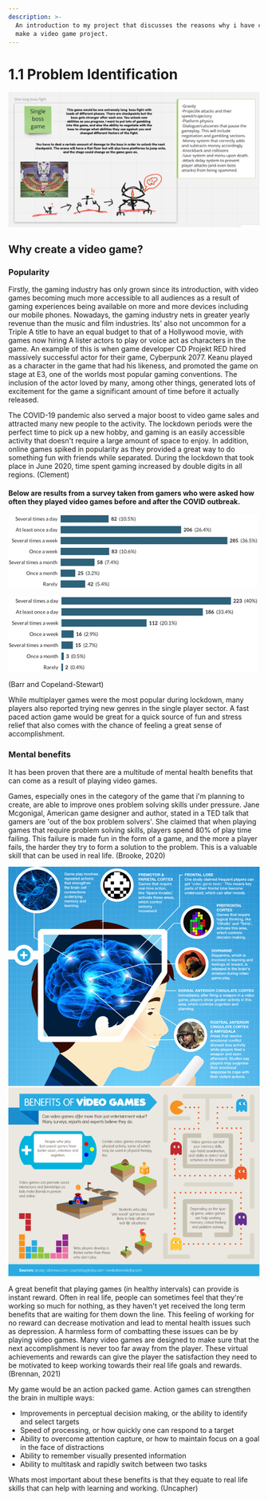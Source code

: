 ```yaml
---
description: >-
  An introduction to my project that discusses the reasons why i have chosen to
  make a video game project.
---
```


# 1.1 Problem Identification

![The base idea i have chosen for my project.](<../.gitbook/assets/Screenshot 2022-03-17 at 10.06.33.png>)

## Why create a video game?

### Popularity

Firstly, the gaming industry has only grown since its introduction, with video games becoming much more accessible to all audiences as a result of gaming experiences being available on more and more devices including our mobile phones. Nowadays, the gaming industry nets in greater yearly revenue than the music and film industries. Its' also not uncommon for a Triple A title to have an equal budget to that of a Hollywood movie, with games now hiring A lister actors to play or voice act as characters in the game. An example of this is when game developer CD Projekt RED hired massively successful actor for their game, Cyberpunk 2077. Keanu played as a character in the game that had his likeness, and promoted the game on stage at E3, one of the worlds most popular gaming conventions. The inclusion of the actor loved by many, among other things, generated lots of excitement for the game a significant amount of time before it actually released.&#x20;

The COVID-19 pandemic also served a major boost to video game sales and attracted many new people to the activity. The lockdown periods were the perfect time to pick up a new hobby, and gaming is an easily accessible activity that doesn't require a large amount of space to enjoy. In addition, online games spiked in popularity as they provided a great way to do something fun with friends while separated. During the lockdown that took place in June 2020, time spent gaming increased by double digits in all regions. (Clement)&#x20;

#### **Below are results from a survey taken from gamers who were asked how often they played video games before and after the COVID outbreak.**

![Pre outbreak](<../.gitbook/assets/image (2).png>)

![Post outbreak](<../.gitbook/assets/image (3).png>)

(Barr and Copeland-Stewart)

While multiplayer games were the most popular during lockdown, many players also reported trying new genres in the single player sector. A fast paced action game would be great for a quick source of fun and stress relief that also comes with the chance of feeling a great sense of accomplishment.

### **Mental benefits**

It has been proven that there are a multitude of mental health benefits that can come as a result of playing video games.&#x20;

Games, especially ones in the category of the game that i'm planning to create, are able to improve ones problem solving skills under pressure. Jane Mcgonigal, American game designer and author, stated in a TED talk that gamers are 'out of the box problem solvers'. She claimed that when playing games that require problem solving skills, players spend 80% of play time failing. This failure is made fun in the form of a game, and the more a player fails, the harder they try to form a solution to the problem. This is a valuable skill that can be used in real life. (Brooke, 2020)

![](../.gitbook/assets/image.png)![](<../.gitbook/assets/image (1) (1).png>)

A great benefit that playing games (in healthy intervals) can provide is instant reward. Often in real life, people can sometimes feel that they're working so much for nothing, as they haven't yet received the long term benefits that are waiting for them down the line. This feeling of working for no reward can decrease motivation and lead to mental health issues such as depression. A harmless form of combatting these issues can be by playing video games. Many video games are designed to make sure that the next accomplishment is never too far away from the player. These virtual achievements and rewards can give the player the satisfaction they need to be motivated to keep working towards their real life goals and rewards. (Brennan, 2021)

My game would be an action packed game. Action games can strengthen the brain in multiple ways:

* Improvements in perceptual decision making, or the ability to identify and select targets
* Speed of processing, or how quickly one can respond to a target
* Ability to overcome attention capture, or how to maintain focus on a goal in the face of distractions
* Ability to remember visually presented information
* Ability to multitask and rapidly switch between two tasks

Whats most important about these benefits is that they equate to real life skills that can help with learning and working. (Uncapher)







